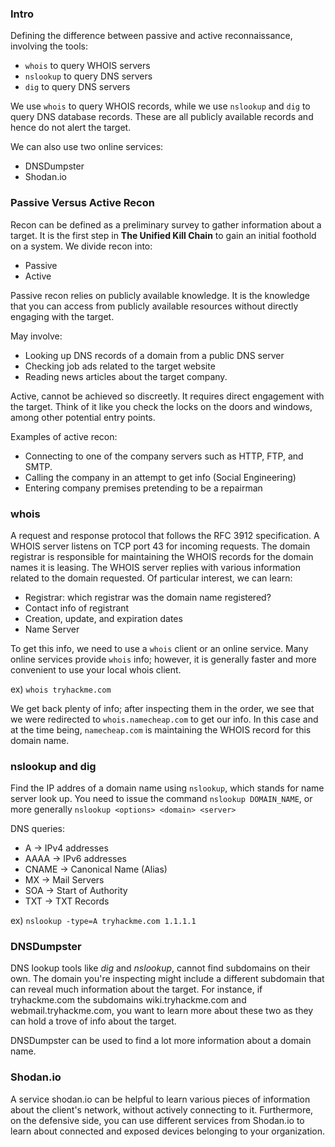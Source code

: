 ### Intro
Defining the difference between passive and active reconnaissance, involving the tools:
- `whois` to query WHOIS servers
- `nslookup` to query DNS servers
- `dig` to query DNS servers

We use `whois` to query WHOIS records, while we use `nslookup` and `dig` to query DNS database records. These are all publicly available records and hence do not alert the target.

We can also use two online services:
- DNSDumpster
- Shodan.io

### Passive Versus Active Recon
Recon can be defined as a preliminary survey to gather information about a target. It is the first step in **The Unified Kill Chain** to gain an initial foothold on a system. We divide recon into:
- Passive
- Active

Passive recon relies on publicly available knowledge. It is the knowledge that you can access from publicly available resources without directly engaging with the target.

May involve:
- Looking up DNS records of a domain from a public DNS server
- Checking job ads related to the target website
- Reading news articles about the target company.

Active, cannot be achieved so discreetly. It requires direct engagement with the target. Think of it like you check the locks on the doors and windows, among other potential entry points.

Examples of active recon:
- Connecting to one of the company servers such as HTTP, FTP, and SMTP.
- Calling the company in an attempt to get info (Social Engineering)
- Entering company premises pretending to be a repairman

### whois
A request and response protocol that follows the RFC 3912 specification. A WHOIS server listens on TCP port 43 for incoming requests. The domain registrar is responsible for maintaining the WHOIS records for the domain names it is leasing. The WHOIS server replies with various information related to the domain requested. Of particular interest, we can learn:

- Registrar: which registrar was the domain name registered?
- Contact info of registrant
- Creation, update, and expiration dates
- Name Server

To get this info, we need to use a `whois` client or an online service. Many online services provide `whois` info; however, it is generally faster and more convenient to use your local whois client.

ex) `whois tryhackme.com`

We get back plenty of info; after inspecting them in the order, we see that we were redirected to `whois.namecheap.com` to get our info. In this case and at the time being, `namecheap.com` is maintaining the WHOIS record for this domain name.

### nslookup and dig
Find the IP addres of a domain name using `nslookup`, which stands for name server look up. You need to issue the command `nslookup DOMAIN_NAME`, or more generally `nslookup <options> <domain> <server>`

DNS queries:

- A -> IPv4 addresses
- AAAA -> IPv6 addresses
- CNAME -> Canonical Name (Alias)
- MX -> Mail Servers
- SOA -> Start of Authority
- TXT -> TXT Records

ex) `nslookup -type=A tryhackme.com 1.1.1.1`

### DNSDumpster
DNS lookup tools like *dig* and *nslookup*, cannot find subdomains on their own. The domain you're inspecting might include a different subdomain that can reveal much information about the target. For instance, if tryhackme.com the subdomains wiki.tryhackme.com and webmail.tryhackme.com, you want to learn more about these two as they can hold a trove of info about the target.

DNSDumpster can be used to find a lot more information about a domain name.

### Shodan.io
A service shodan.io can be helpful to learn various pieces of information about the client's network, without actively connecting to it. Furthermore, on the defensive side, you can use different services from Shodan.io to learn about connected and exposed devices belonging to your organization.

